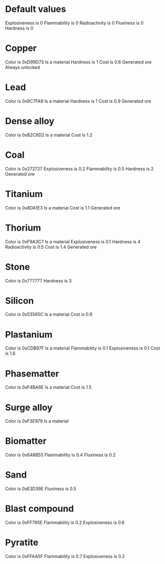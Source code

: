 # Default values
Explosiveness is 0
Flammability is 0
Radioactivity is 0
Fluxiness is 0
Hardness is 0

# Copper
Color is 0xD99D73
Is a material
Hardness is 1
Cost is 0.6
Generated ore
Always unlocked

# Lead
Color is 0x8C7FA9
Is a material
Hardness is 1
Cost is 0.9
Generated ore

# Dense alloy
Color is 0xB2C6D2
Is a material
Cost is 1.2

# Coal
Color is 0x272727
Explosiveness is 0.2
Flammability is 0.5
Hardness is 2
Generated ore

# Titanium
Color is 0x8DA1E3
Is a material
Cost is 1.1
Generated ore

# Thorium
Color is 0xF9A3C7
Is a material
Explosiveness is 0.1
Hardness is 4
Radioactivity is 0.5
Cost is 1.4
Generated ore

# Stone 
Color is 0x777777
Hardness is 3

# Silicon 
Color is 0x53565C
Is a material
Cost is 0.9

# Plastanium
Color is 0xCDB97F
Is a material
Flammability is 0.1
Explosiveness is 0.1
Cost is 1.6

# Phasematter
Color is 0xF4BA6E
Is a material
Cost is 1.5

# Surge alloy
Color is 0xF3E979
Is a material

# Biomatter
Color is 0x648B55
Flammability is 0.4
Fluxiness is 0.2

# Sand
Color is 0xE3D39E
Fluxiness is 0.5

# Blast compound
Color is 0xFF795E
Flammability is 0.2
Explosiveness is 0.6

# Pyratite 
Color is 0xFFAA5F
Flammability is 0.7
Explosiveness is 0.2
